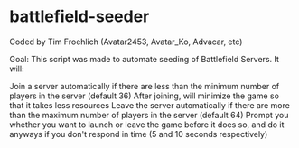 battlefield-seeder
==================
Coded by Tim Froehlich (Avatar2453, Avatar_Ko, Advacar, etc)

Goal: This script was made to automate seeding of Battlefield Servers. It will:

Join a server automatically if there are less than the minimum number of players in the server (default 36)
After joining, will minimize the game so that it takes less resources
Leave the server automatically if there are more than the maximum number of players in the server (default 64)
Prompt you whether you want to launch or leave the game before it does so, and do it anyways if you don't respond in time (5 and 10 seconds respectively)